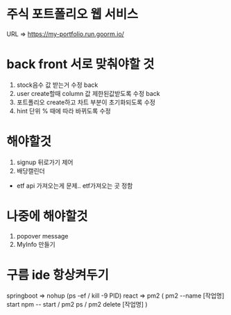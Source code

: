 # 주식 포트폴리오 웹 서비스
URL => https://my-portfolio.run.goorm.io/

# back front 서로 맞춰야할 것
1. stock음수 값 받는거 수정 back
2. user create할때 column 값 제한된값받도록 수정 back
3. 포트폴리오 create하고 차트 부분이 초기화되도록 수정
4. hint 단위 % 때에 따라 바뀌도록 수정

# 해야할것

1. signup 뒤로가기 제어
2. 배당캘린더
* etf api 가져오는게 문제.. 
etf가져오는 곳 정함

# 나중에 해야할것
1. popover message
2. MyInfo 만들기

# 구름 ide 항상켜두기
springboot => nohup
(ps -ef  /  kill -9 PID)
react => pm2
( pm2 --name [작업명] start npm -- start  /  pm2 ps  /  pm2 delete [작업명] )